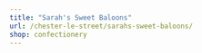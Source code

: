 ```yaml
---
title: "Sarah's Sweet Baloons"
url: /chester-le-street/sarahs-sweet-baloons/
shop: confectionery
---
```

